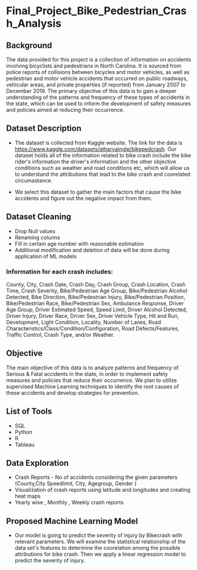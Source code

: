 # Final_Project_Bike_Pedestrian_Crash_Analysis


## Background

The data provided for this project is a collection of information on accidents involving bicyclists and pedestrians in North Carolina. It is sourced from police reports of collisions between bicycles and motor vehicles, as well as pedestrian and motor vehicle accidents that occurred on public roadways, vehicular areas, and private properties (if reported) from January 2007 to December 2019. The primary objective of this data is to gain a deeper understanding of the patterns and frequency of these types of accidents in the state, which can be used to inform the development of safety measures and policies aimed at reducing their occurrence.

## Dataset Description

- The dataset is collected from Kaggle website. The link for the data is https://www.kaggle.com/datasets/atharvaingle/bikepedcrash. Our dataset holds all of the information related to bike crash include the bike rider's information the driver's information and the other objective conditions such as weather and road conditions etc, which will allow us to understand the attributions that lead to the bike crash and coorelated circumastance. 

- We select this dataset to gather the main factors that cause the bike accidents and figure out the negative impact from them.

## Dataset Cleaning

- Drop Null values
- Renaming colunns
- Fill in certain age number with reasonable estimation 
-  Additional modification and deletion of data will be done during application of ML models

### Information for each crash includes: 

County, City, Crash Date, Crash Day, Crash Group, Crash Location, Crash Time, Crash Severity, Bike/Pedestrian Age Group, Bike/Pedestrian Alcohol Detected, Bike Direction, Bike/Pedestrian Injury, Bike/Pedestrian Position, Bike/Pedestrian Race, Bike/Pedestrian Sex, Ambulance Response, Driver Age Group, Driver Estimated Speed, Speed Limit, Driver Alcohol Detected, Driver Injury, Driver Race, Driver Sex, Driver Vehicle Type, Hit and Run, Development, Light Condition, Locality, Number of Lanes, Road Characteristics/Class/Condition/Configuration, Road Defects/Features, Traffic Control, Crash Type, and/or Weather.


## Objective

The main objective of this data is to analyze patterns and frequency of Serious & Fatal accidents in the state, in order to implement safety measures and policies that reduce their occurrence. We plan to utilize supervised Machine Learning techniques to identify the root causes of these accidents and develop strategies for prevention.

## List of Tools
- SQL
- Python
- R
- Tableau

## Data Exploration
- Crash Reports  - No of accidents considering the given parameters (County,City Speedlimit, City, Agegroup, Gender )
- Visualization of crash reports using latitude and longitudes and creating heat maps
- Yearly wise , Monthly , Weekly crash reports  

## Proposed Machine Learning Model
- Our model is going to predict the severity of injury by Bikecrash with relevant parameters. We will examine the statistical relationship of the data set's features to determine the coorelation among the possible attributions for bike crash. Then we apply a linear regression model to predict the severity of injury.
